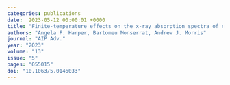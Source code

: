 ```yaml
---
categories: publications
date:  2023-05-12 00:00:01 +0000
title: "Finite-temperature effects on the x-ray absorption spectra of crystalline alumina from first principles"
authors: "Angela F. Harper, Bartomeu Monserrat, Andrew J. Morris"
journal: "AIP Adv."
year: "2023"
volume: "13"
issue: "5"
pages: "055015"
doi: "10.1063/5.0146033"
---
```

